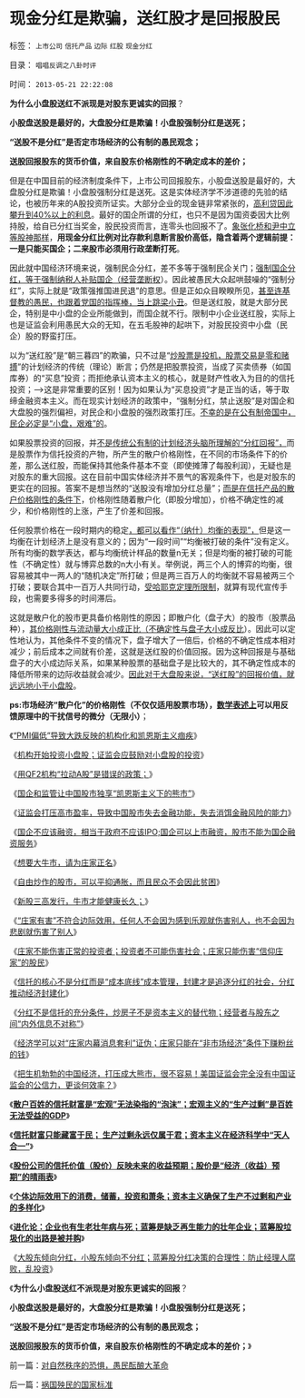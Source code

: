 # 现金分红是欺骗，送红股才是回报股民

标签： `上市公司` `信托产品` `边际` `红股` `现金分红` 

目录： `唱唱反调之八卦时评`

时间： `2013-05-21 22:22:08`

**为什么小盘股送红不派现是对股东更诚实的回报**？

**小股盘送股是最好的，大盘股分红是欺骗！小盘股强制分红是送死；**

**“送股不是分红”是否定市场经济的公有制的愚民观念；**

**送股回报股东的货币价值，来自股东价格刚性的不确定成本的差价；**

但是在中国目前的经济制度条件下，上市公司回报股东，小股盘送股是最好的，大盘股分红是欺骗！小盘股强制分红是送死。这是实体经济学不涉道德的先验的结论，也被历年来的A股投资所证实。大部分企业的现金链非常紧张的，[高利贷因此攀升到40%以上的利息](../../../2011/10/9/零和投机的贡献，高利贷是最核心的价格信号.md)。最好的国企所谓的分红，也只不是因为国资委因大比例持股，给自已分红当奖金，股民投资而言，连零头也回报不了。[象张化桥和尹中立等股神那样](../../../2011/9/21/打压“投机和高利贷”，经济危机只会火上添油.md)，**用现金分红比例对比存款利息断言股价高低，隐含着两个逻辑前提：一是只能买国企；二来股市必须用行政垄断打死**。

因此就中国经济环境来说，强制民企分红，差不多等于强制民企关门；[强制国企分红，等于强制纳税人补贴国企（经营垄断权](../../../2012/1/14/中国改革谨防改到印度失败的道路上.md)）。因此被愚民大众起哄鼓噪的“强制分红”，实际上就是“政策强推国进民退”的意思。但是正如众目睽睽所见，[甚至连基督教的愚民，也跟着党国的指挥棒，当上跳梁小丑](../../../2013/4/17/凯恩斯主义偷换的内需，强制分红的愚暴贱民.md)。但是送红股，就是大部分民企，特别是中小盘的企业所能做到，而国企就不行。限制中小企业送红股，实际上也是证监会利用愚民大众的无知，在五毛股神的起哄下，对股民投资中小盘（民企）股的野蛮打压。

以为“送红股”是“朝三暮四”的欺骗，只不过是“[炒股票是投机，股票交易是零和赌搏](../../../2011/3/7/“零和”，亏损和投机.md)”的计划经济的传统（理论）断言；仍然是把股票投资，当成了买卖债券（如国库券）的“买息”投资；而拒绝承认资本主义的核心，就是财产性收入为目的的信托投资；——>这是非常重要的区别！因为如果认为“买息投资”才是正当的话，等于取缔金融资本主义。而在现实计划经济的政策中，“强制分红，禁止送股”是对国企和大盘股的强烈偏袒，对民企和小盘股的强烈政策打压。[不幸的是在公有制帝国中，民企必定是“小盘，艰难”的](../../../2011/7/1/A股合理的市盈率应是无限高.md)。

如果股票投资的回报，并[不是传统公有制的计划经济头脑所理解的“分红回报”，](../../../2012/11/20/资本主义让宏观权力见财起心，持续破坏价格边际——＞大熊市！.md)而是股票作为信托投资的产物，所产生的散户价格刚性，在不同的市场条件下的价差，那么送红股，而能保持其他条件基本不变（即使摊薄了每股利润），无疑也是对股东的重大回报。这在目前中国实体经济并不景气的客观条件下，也是对股东的更实在的回报。答案不是想当然的“送股没有增加分红总量”；[而是在信托产品的散户价格刚性的条件下](../../../2012/11/18/散户百姓的信托财富是“宏观”无法染指的“泡沫”.md)，价格刚性随着散户化（即股分增加），价格不确定性的减少，和价格刚性的上涨，产生了价差和回报。

任何股票价格在一段时期内的稳定[，都可以看作“（纳什）均衡的表现”，](../../../2011/10/24/新制度学派滥用数学，依赖于虚构的假设.md)但是这一均衡在计划经济上是没有意义的；因为“一段时间”“均衡被打破的条件”没有定义。所有均衡的数学表达，都与均衡统计样品的数量n无关；但是均衡的被打破的可能性（不确定性）就与博弈总数的n大小有关。举例说，两三个人的博弈的均衡，很容易被其中一两人的“随机决定”所打破；但是两三百万人的均衡就不容易被两三个打破；要联合其中一百万人共同行动，[受哈耶克定理所限制](../../../2013/5/20/哈耶克知识定理，哲学的起源，个人极权主义者.md)，就算有现代宣传手段，也需要多得多的时间滞后。

这就是散户化的股市更具备价格刚性的原因；即散户化（盘子大）的股市（股票品种），[其价格刚性与流动量大小成正比（不确定性与盘子大小成反比](../../../2012/11/20/大股东倾向分红，蓝筹股分红合理，股价向净资产靠拢.md)）。因此可以定性地认为，其他条件不变的情况下，盘子增大了一倍后，价格的不确定性成本相对减少；前后成本之间就有价差，这就是送红股的价值回报。因为这种回报是与基础盘子的大小成边际关系，如果某种股票的基础盘子是比较大的，其不确定性成本的降低所带来的边际收益就会减少。[因此对于大盘股来说，“送红股”的回报价值，就远远地小于小盘股](../../../2012/12/28/从公益变成公害的“为虎作伥的民粹之路”.md)。

**ps:市场经济“散户化”的价格刚性（不仅仅适用股票市场），[数学表述上](../../../2013/5/20/市场经济中“交易成交价”测不准.md)可以用反馈原理中的干扰信号的微分（无限小）**；

《[“PMI偏低”导致大跌反映的机构化和凯恩斯主义痼疾](../../../2013/4/23/“PMI偏低”导致大跌反映的机构化和凯恩斯主义顽疾.md)》

《[机构开始投资小盘股；证监会应鼓励对小盘股的投资](../../../2013/4/24/机构开始投资小盘股；证监会应鼓励对小盘股的投资；.md)》

《[用QF2机构“拉动A股”是错误的政策；](../../../2013/4/25/用QF2机构“拉动A股”是错误的货币政策，兼谈叶檀.md)》

《[国企和监管让中国股市独享“凯恩斯主义下的熊市”](../../../2013/4/27/国企和监管让中国股市独享“凯恩斯主义下的大熊市”.md)》

《[证监会打压高市盈率，导致中国股市失去金融功能，失去消饵金融风险的能力](../../../2013/5/4/监会会再次打压“业绩下降的高市盈率”的投机吗？.md)》

《[国企不应该融资，相当于政府不应该IPO;国企可以上市融资，股市不能为国企融资服务](../../../2013/5/8/国企可以上市融资，股市不能为国企融资服务.md)》

《[想要大牛市，请为庄家正名](../../../2013/5/10/想要大牛市，请为庄家正名.md)》

《[自由炒作的股市，可以平抑通胀，而且民众不会因此贫困](../../../2013/5/15/A股如果不能IPO，还能有什么用？.md)》

《[新股三高发行，牛市才能健康长久；](../../../2013/5/17/新股三高发行，牛市才能健康长久.md)》

《[“庄家有害”不符合边际效用，任何人不会因为感到乐观就伤害别人，也不会因为悲剧就伤害了别人](../../../2012/11/22/“看得见的手”的理由“看不见”，“庄家有害”不科学；.md)》

《[庄家不能伤害正常的投资者；投资者不可能伤害社会；庄家只能伤害“信仰庄家”的股民](../../../2012/11/23/庄家不能伤害正常的投资者；投机不可能伤害社会；.md)》

《[信托的核心不是分红而是“成本底线”成本管理，封建才是追逐分红的社会，分红推动经济封建化](../../../2012/11/23/封建才是追逐分红的社会，分红推动经济封建化；.md)》

《[分红不是信托的充分条件，炒房子不是资本主义的替代物；经营者与股东之间“内外信息不对称”](../../../2012/11/23/分红不能取代信托，炒房不能替代资本主义.md)》

《[经济学可以对“庄家内幕消息套利”证伪；庄家只能在“非市场经济”条件下赚粉丝的钱](../../../2012/11/24/经济学可以证伪庄家阴谋论.md)》

《[把生机勃勃的中国经济，打压成大熊市，很不容易！美国证监会完全没有中国证监会的公信力，更谈何效率？](../../../2012/11/24/把生机勃勃的中国经济，A股打压成大熊市，不容易！.md)》

《[**散户百姓的信托财富是“宏观”无法染指的“泡沫”；宏观主义的“生产过剩”是百姓无法受益的GDP**](../../../2012/11/18/散户百姓的信托财富是“宏观”无法染指的“泡沫”.md)》

《[**信托财富只能藏富于民； 生产过剩永远仅属于君；资本主义在经济科学中“天人合一”**](../../../2012/11/18/信托财富只能藏富于民；生产过剩永远仅属于君.md)》

《[**股份公司的信托价值（股价）反映未来的收益预期；股价是“经济（收益）预期”的晴雨表**](../../../2012/11/18/资本主义的财富是“庞氏陷阱”吗？.md)》

《[**个体边际效用下的消费，储蓄，投资和萧条；资本主义确保了生产不过剩和产业的多样化**](../../../2012/11/19/个体边际效用下的消费，储蓄，投资和萧条.md)》

《[**进化论：企业也有生老壮年病与死；蓝筹是缺乏再生能力的壮年企业；蓝筹股垃圾化的出路是被并购**](../../../2012/11/19/进化论：企业也有生老壮年病与死；蓝筹是缺乏再生能力的壮年企业；.md)》

《[大股东倾向分红，小股东倾向不分红；蓝筹股分红决策的合理性：防止经理人腐败，乱投资](../../../2012/11/20/大股东倾向分红，蓝筹股分红合理，股价向净资产靠拢.md)》

《**为什么小盘股送红不派现是对股东更诚实的回报**？

**小股盘送股是最好的，大盘股分红是欺骗！小盘股强制分红是送死；**

**“送股不是分红”是否定市场经济的公有制的愚民观念；**

**送股回报股东的货币价值，来自股东价格刚性的不确定成本的差价；**》



前一篇：[对自然秩序的恐惧，愚民酝酿大革命](../../../2013/5/21/对自然秩序的恐惧，愚民酝酿大革命.md)

后一篇：[祸国殃民的国家标准](../../../2013/5/21/祸国殃民的国家标准.md)